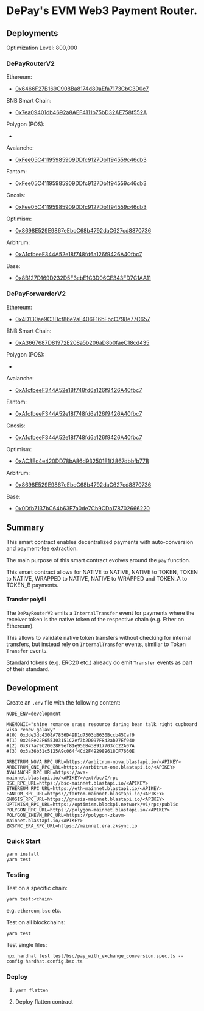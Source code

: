 # DePay's EVM Web3 Payment Router.

## Deployments

Optimization Level: 800,000

### DePayRouterV2

Ethereum:
- [0x6466F27B169C908Ba8174d80aEfa7173CbC3D0c7](https://etherscan.io/address/0x6466F27B169C908Ba8174d80aEfa7173CbC3D0c7)

BNB Smart Chain:
- [0x7ea09401db4692a8AEF4111b75bD32AE758f552A](https://bscscan.com/address/0x7ea09401db4692a8AEF4111b75bD32AE758f552A)

Polygon (POS):
- [](https://polygonscan.com/address)

Avalanche:
- [0xFee05C41195985909DDfc9127Db1f94559c46db3](https://snowtrace.io/address/0xFee05C41195985909DDfc9127Db1f94559c46db3)

Fantom:
- [0xFee05C41195985909DDfc9127Db1f94559c46db3](https://ftmscan.com/address/0xFee05C41195985909DDfc9127Db1f94559c46db3)

Gnosis:
- [0xFee05C41195985909DDfc9127Db1f94559c46db3](https://gnosisscan.io/address/0xFee05C41195985909DDfc9127Db1f94559c46db3)

Optimism:
- [0x8698E529E9867eEbcC68b4792daC627cd8870736](https://optimistic.etherscan.io/address/0x8698E529E9867eEbcC68b4792daC627cd8870736)

Arbitrum:
- [0xA1cfbeeF344A52e18f748fd6a126f9426A40fbc7](https://arbiscan.io/address/0xA1cfbeeF344A52e18f748fd6a126f9426A40fbc7)

Base:
- [0x8B127D169D232D5F3ebE1C3D06CE343FD7C1AA11](https://basescan.org/address/0x8B127D169D232D5F3ebE1C3D06CE343FD7C1AA11)

### DePayForwarderV2

Ethereum:
- [0x4D130ae9C3Dcf86e2aE406F16bFbcC798e77C657](https://etherscan.io/address/0x4D130ae9C3Dcf86e2aE406F16bFbcC798e77C657)

BNB Smart Chain:
- [0xA3667687D81972E208a5b206aD8b0faeC18cd435](https://bscscan.com/address/0xA3667687D81972E208a5b206aD8b0faeC18cd435)

Polygon (POS):
- [](https://polygonscan.com/address/)

Avalanche:
- [0xA1cfbeeF344A52e18f748fd6a126f9426A40fbc7](https://snowtrace.io/address/0xA1cfbeeF344A52e18f748fd6a126f9426A40fbc7)

Fantom:
- [0xA1cfbeeF344A52e18f748fd6a126f9426A40fbc7](https://ftmscan.com/address/0xA1cfbeeF344A52e18f748fd6a126f9426A40fbc7)

Gnosis:
- [0xA1cfbeeF344A52e18f748fd6a126f9426A40fbc7](https://gnosisscan.io/address/0xA1cfbeeF344A52e18f748fd6a126f9426A40fbc7)

Optimism: 
- [0xAC3Ec4e420DD78bA86d932501E1f3867dbbfb77B](https://optimistic.etherscan.io/address/0xAC3Ec4e420DD78bA86d932501E1f3867dbbfb77B)

Arbitrum:
- [0x8698E529E9867eEbcC68b4792daC627cd8870736](https://arbiscan.io/address/0x8698E529E9867eEbcC68b4792daC627cd8870736)

Base:
- [0x0Dfb7137bC64b63F7a0de7Cb9CDa178702666220](https://basescan.org/address/0x0Dfb7137bC64b63F7a0de7Cb9CDa178702666220)

## Summary

This smart contract enables decentralized payments with auto-conversion and payment-fee extraction.

The main purpose of this smart contract evolves around the `pay` function.

This smart contract allows for NATIVE to NATIVE, NATIVE to TOKEN, TOKEN to NATIVE, WRAPPED to NATIVE, NATIVE to WRAPPED and TOKEN_A to TOKEN_B payments.

#### Transfer polyfil

The `DePayRouterV2` emits a `InternalTransfer` event for payments where the receiver token is the native token of the respective chain (e.g. Ether on Ethereum).

This allows to validate native token transfers without checking for internal transfers, but instead rely on `InternalTransfer` events, similiar to Token `Transfer` events.

Standard tokens (e.g. ERC20 etc.) already do emit `Transfer` events as part of their standard.

## Development

Create an `.env` file with the following content:
```
NODE_ENV=development

MNEMONIC="shine romance erase resource daring bean talk right cupboard visa renew galaxy"
#(0) 0xdde3dc4308A7856D49D1d7303bB630Bccb45Caf9
#(1) 0x26Fe22F655303151C2ef3b2D097F842ab27Ef940
#(2) 0x877a79C20028F9ef81e956B43B917703cC22A07A
#(3) 0x3a36b51c5125A9c064f4Cd2F492989618CF7660E

ARBITRUM_NOVA_RPC_URL=https://arbitrum-nova.blastapi.io/<APIKEY>
ARBITRUM_ONE_RPC_URL=https://arbitrum-one.blastapi.io/<APIKEY>
AVALANCHE_RPC_URL=https://ava-mainnet.blastapi.io/<APIKEY>/ext/bc/C/rpc
BSC_RPC_URL=https://bsc-mainnet.blastapi.io/<APIKEY>
ETHEREUM_RPC_URL=https://eth-mainnet.blastapi.io/<APIKEY>
FANTOM_RPC_URL=https://fantom-mainnet.blastapi.io/<APIKEY>
GNOSIS_RPC_URL=https://gnosis-mainnet.blastapi.io/<APIKEY>
OPTIMISM_RPC_URL=https://optimism.blockpi.network/v1/rpc/public
POLYGON_RPC_URL=https://polygon-mainnet.blastapi.io/<APIKEY>
POLYGON_ZKEVM_RPC_URL=https://polygon-zkevm-mainnet.blastapi.io/<APIKEY>
ZKSYNC_ERA_RPC_URL=https://mainnet.era.zksync.io
```

### Quick Start

```
yarn install
yarn test
```

### Testing

Test on a specific chain:
```
yarn test:<chain>
```

e.g. `ethereum`, `bsc` etc.

Test on all blockchains:

```
yarn test
```

Test single files:

```
npx hardhat test test/bsc/pay_with_exchange_conversion.spec.ts --config hardhat.config.bsc.ts
```

### Deploy

1. `yarn flatten`

2. Deploy flatten contract

